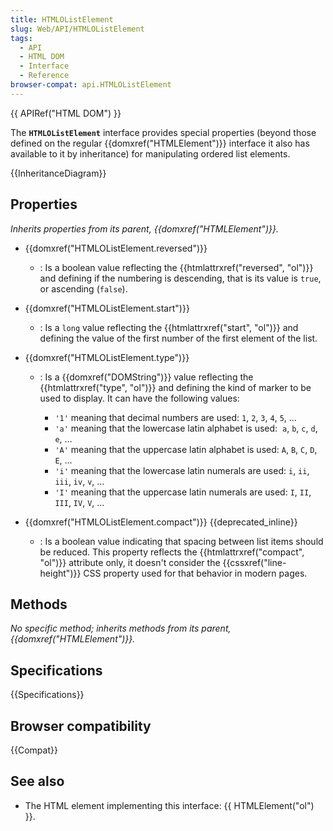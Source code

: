 ```yaml
---
title: HTMLOListElement
slug: Web/API/HTMLOListElement
tags:
  - API
  - HTML DOM
  - Interface
  - Reference
browser-compat: api.HTMLOListElement
---
```

{{ APIRef("HTML DOM") }}

The **`HTMLOListElement`** interface provides special properties (beyond those defined on the regular {{domxref("HTMLElement")}} interface it also has available to it by inheritance) for manipulating ordered list elements.

{{InheritanceDiagram}}

## Properties

_Inherits properties from its parent, {{domxref("HTMLElement")}}._

- {{domxref("HTMLOListElement.reversed")}}
  - : Is a boolean value reflecting the {{htmlattrxref("reversed", "ol")}} and defining if the numbering is descending, that is its value is `true`, or ascending (`false`).
- {{domxref("HTMLOListElement.start")}}
  - : Is a `long` value reflecting the {{htmlattrxref("start", "ol")}} and defining the value of the first number of the first element of the list.
- {{domxref("HTMLOListElement.type")}}

  - : Is a {{domxref("DOMString")}} value reflecting the {{htmlattrxref("type", "ol")}} and defining the kind of marker to be used to display. It can have the following values:

    - `'1'` meaning that decimal numbers are used: `1`, `2`, `3`, `4`, `5`, …
    - `'a'` meaning that the lowercase latin alphabet is used:  `a`, `b`, `c`, `d`, `e`, …
    - `'A'` meaning that the uppercase latin alphabet is used: `A`, `B`, `C`, `D`, `E`, …
    - `'i'` meaning that the lowercase latin numerals are used: `i`, `ii`, `iii`, `iv`, `v`, …
    - `'I'` meaning that the uppercase latin numerals are used: `I`, `II`, `III`, `IV`, `V`, …

- {{domxref("HTMLOListElement.compact")}} {{deprecated_inline}}
  - : Is a boolean value indicating that spacing between list items should be reduced. This property reflects the {{htmlattrxref("compact", "ol")}} attribute only, it doesn't consider the {{cssxref("line-height")}} CSS property used for that behavior in modern pages.

## Methods

_No specific method; inherits methods from its parent, {{domxref("HTMLElement")}}._

## Specifications

{{Specifications}}

## Browser compatibility

{{Compat}}

## See also

- The HTML element implementing this interface: {{ HTMLElement("ol") }}.
